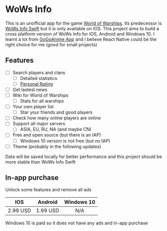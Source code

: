 # WoWs Info
This is an unofficial app for the game [World of Warships](https://worldofwarships.com/). Its predecessor is [WoWs Info Swift](https://github.com/HenryQuan/WoWs_Info_Swift) but it is only available on IOS. This project aims to build a cross platform version of WoWs Info for IOS, Android and Windows 10. I learnt a lot from [GoGoAnime App](https://github.com/HenryQuan/React-Native-GoGoAnime) and I believe React Native could be the right choice for me (good for small projects)

## Features
* [ ] Search players and clans
  - [ ] Detailed statistics
  - [ ] [Personal Rating](https://wows-numbers.com/personal/rating)
* [ ] Get lastest news
* [ ] Wiki for World of Warships
  - [ ] Stats for all warships
* [ ] Your own player list
  - [ ] Star your friends and good players
* [ ] Check how many online players are online
* [ ] Support all major servers
  - [ ] ASIA, EU, RU, NA (and maybe CN)
* [ ] Free and open source (but there is an IAP)
  - [ ] Windows 10 version is not free (but no IAP)
* [ ] Theme (probably in the following updates)

Data will be saved locally for better performance and this project should be more stable than WoWs Info Swift

## In-app purchase
Unlock some features and remove all ads

|  IOS | Android | Windows 10 |
|:----:|:-------:|:----------:|
| 2.99 USD |   1.99 USD |     N/A  |

Windows 10 is paid so it does not have any ads and in-app purchase
